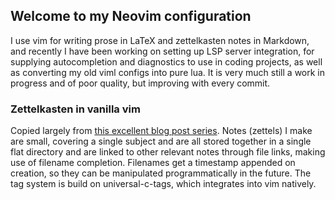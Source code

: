 ## Welcome to my Neovim configuration 

I use vim for writing prose in LaTeX and zettelkasten notes in Markdown, and recently
I have been working on setting up LSP server integration, for supplying autocompletion
and diagnostics to use in coding projects, as well as converting my old viml configs into
pure lua. It is very much still a work in progress and of poor quality, but improving with
every commit. 

### Zettelkasten in vanilla vim

Copied largely from [this excellent blog post
series](https://www.edwinwenink.xyz/posts/42-vim_notetaking/). Notes (zettels) I make are
small, covering a single subject and are all stored together in a single flat directory
and are linked to other relevant notes through file links, making use of filename
completion. Filenames get a timestamp appended on creation, so they can be manipulated
programmatically in the future. The tag system is build on universal-c-tags, which
integrates into vim natively. 

